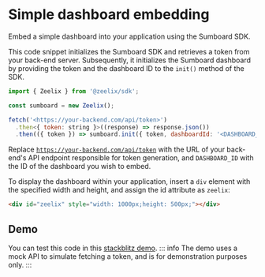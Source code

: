 # Simple dashboard embedding
Embed a simple dashboard into your application using the Sumboard SDK.

This code snippet initializes the Sumboard SDK and retrieves a token from your back-end server. Subsequently, it initializes the Sumboard dashboard by providing the token and the dashboard ID to the <code>init()</code> method of the SDK.
```js
import { Zeelix } from '@zeelix/sdk';

const sumboard = new Zeelix();

fetch('<https://your-backend.com/api/token>')
  .then<{ token: string }>((response) => response.json())
  .then(({ token }) => sumboard.init({ token, dashboardId: '<DASHBOARD_ID>' }));
```
Replace <code>https://your-backend.com/api/token</code> with the URL of your back-end's API endpoint responsible for token generation, and <code>DASHBOARD_ID</code> with the ID of the dashboard you wish to embed.

To display the dashboard within your application, insert a <code>div</code> element with the specified width and height, and assign the id attribute as <code>zeelix</code>:

```html
<div id="zeelix" style="width: 1000px;height: 500px;"></div>
```
## Demo
You can test this code in this [stackblitz demo](https://stackblitz.com/edit/zeelix-init?file=index.ts).
::: info
The demo uses a mock API to simulate fetching a token, and is for demonstration purposes only.
:::